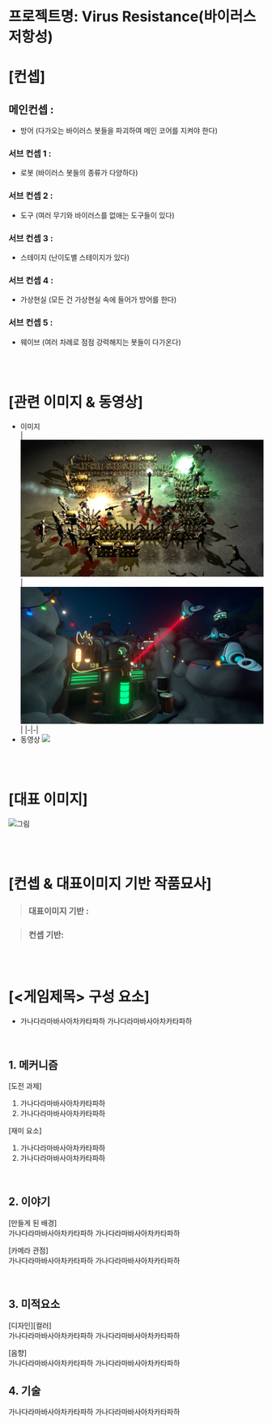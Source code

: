 # 프로젝트명: Virus Resistance(바이러스 저항성)

# [컨셉]

## 메인컨셉 :

- 방어 (다가오는 바이러스 봇들을 파괴하여 메인 코어를 지켜야 한다)

### 서브 컨셉 1 :

- 로봇 (바이러스 봇들의 종류가 다양하다)

### 서브 컨셉 2 :

- 도구 (여러 무기와 바이러스를 없애는 도구들이 있다)

### 서브 컨셉 3 :

- 스테이지 (난이도별 스테이지가 있다)

### 서브 컨셉 4 :

- 가상현실 (모든 건 가상현실 속에 들어가 방어를 한다)

### 서브 컨셉 5 :

- 웨이브 (여러 차례로 점점 강력해지는 봇들이 다가온다)

<br><br>

# [관련 이미지 & 동영상]

- 이미지  
    |<img src="./img/thkimg1.png">|<img src="./img/thkimg2.png">|
    |-|-|
- 동영상
    [![](./img/그림.png)](https://www.youtube.com/watch?v=-QiUPzPk9qA)

<br><br>

# [대표 이미지]

![그림](./img/그림.png)

<br><br>

# [컨셉 & 대표이미지 기반 작품묘사]

> ### 대표이미지 기반 :

> ### 컨셉 기반:

<br><br>

# [<게임제목> 구성 요소]

- 가나다라마바사아차카타파하 가나다라마바사아차카타파하

<br>

## 1. 메커니즘

[도전 과제]

1. 가나다라마바사아차카타파하
2. 가나다라마바사아차카타파하

[재미 요소]

1. 가나다라마바사아차카타파하
2. 가나다라마바사아차카타파하

<br>

## 2. 이야기

[만들게 된 배경]  
가나다라마바사아차카타파하 가나다라마바사아차카타파하

[카메라 관점]  
가나다라마바사아차카타파하 가나다라마바사아차카타파하

<br>

## 3. 미적요소

[디자인][컬러]  
가나다라마바사아차카타파하 가나다라마바사아차카타파하

[음향]  
가나다라마바사아차카타파하 가나다라마바사아차카타파하
<br>

## 4. 기술

가나다라마바사아차카타파하 가나다라마바사아차카타파하